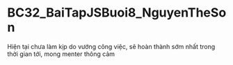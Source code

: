 # BC32_BaiTapJSBuoi8_NguyenTheSon

Hiện tại chưa làm kịp do vướng công việc, sẽ hoàn thành sớm nhất trong thời gian tới, mong menter thông cảm
